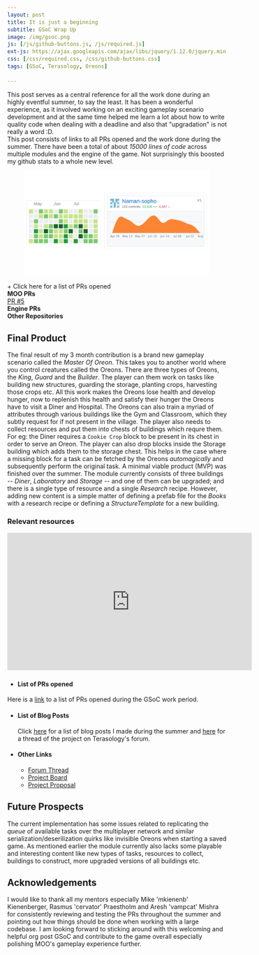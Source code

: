 ```yaml
---
layout: post
title: It is just a beginning
subtitle: GSoC Wrap Up
image: /img/gsoc.png
js: [/js/github-buttons.js, /js/required.js]
ext-js: https://ajax.googleapis.com/ajax/libs/jquery/1.12.0/jquery.min.js
css: [/css/required.css, /css/github-buttons.css]
tags: [GSoC, Terasology, Oreons]

---
```

This post serves as a central reference for all the work done during an highly eventful summer, to say the least. It has been a wonderful experience, as it involved working on an exciting gameplay scenario development and at the same time helped me learn a lot about how to write quality
code when dealing with a deadline and also that "upgradation" is not really a word :D.  
This post consists of links to all PRs opened and the work done during the summer. There have been a total of about *15000 lines of code* across multiple modules and the engine of the game. Not surprisingly this boosted my github stats to a whole new level.

<div align="center">
<figure>
<img src="/img/contri.jpg">
</figure>
</div>

<div class="collapsiblecontainer">
<div id="BTs" class="collapsibleheader">
<div align="center>
<div style="font-color=white">
+ Click here for a list of PRs opened
</div>
</div>
</div>
<div class="collapsiblecontent">
<b> MOO PRs </b><br>
<div class="github-button" url="https://github.com/Terasology/MasterOfOreon/pull/5"><a href="https://github.com/Terasology/MasterOfOreon/pull/5">PR #5</a></div>
<div class="github-button" url="https://github.com/Terasology/MasterOfOreon/pull/6"></div>
<div class="github-button" url="https://github.com/Terasology/MasterOfOreon/pull/7"></div>
<div class="github-button" url="https://github.com/Terasology/MasterOfOreon/pull/8"></div>
<div class="github-button" url="https://github.com/Terasology/MasterOfOreon/pull/9"></div>
<div class="github-button" url="https://github.com/Terasology/MasterOfOreon/pull/10"></div>
<div class="github-button" url="https://github.com/Terasology/MasterOfOreon/pull/11"></div>
<div class="github-button" url="https://github.com/Terasology/MasterOfOreon/pull/19"></div>
<div class="github-button" url="https://github.com/Terasology/MasterOfOreon/pull/20"></div>
<div class="github-button" url="https://github.com/Terasology/MasterOfOreon/pull/21"></div>
<div class="github-button" url="https://github.com/Terasology/MasterOfOreon/pull/22"></div>
<div class="github-button" url="https://github.com/Terasology/MasterOfOreon/pull/23"></div>
<div class="github-button" url="https://github.com/Terasology/MasterOfOreon/pull/24"></div>
<div class="github-button" url="https://github.com/Terasology/MasterOfOreon/pull/25"></div>
<div class="github-button" url="https://github.com/Terasology/MasterOfOreon/pull/26"></div>
<div class="github-button" url="https://github.com/Terasology/MasterOfOreon/pull/27"></div>
<div class="github-button" url="https://github.com/Terasology/MasterOfOreon/pull/28"></div>
<b>Engine PRs</b><br>
<div class="github-button" url="https://github.com/MovingBlocks/Terasology/pull/3410"></div>
<div class="github-button" url="https://github.com/MovingBlocks/Terasology/pull/3401"></div>
<b>Other Repositories</b><br>
<div class="github-button" url="https://github.com/Terasology/StructureTemplates/pull/27"></div>
<div class="github-button" url="https://github.com/Terasology/Oreons/pull/3"></div>
<div class="github-button" url="https://github.com/Terasology/Oreons/pull/4"></div>
<div class="github-button" url="https://github.com/Terasology/DynamicCities/pull/32"></div>
<div class="github-button" url="https://github.com/Terasology/CombatSystem/pull/35"></div>
<div class="github-button" url="https://github.com/Terasology/Books/pull/16"></div>
<div class="github-button" url="https://github.com/Terasology/ChangingBlocks/pull/3"></div>
<div class="github-button" url="https://github.com/Terasology/Behaviors/pull/14"></div>
</div>
</div>

## Final Product
The final result of my 3 month contribution is a brand new gameplay scenario called the *Master Of Oreon*. This takes you to another world where you control creatures called the Oreons. There are three types of Oreons, the _King_, _Guard_ and the _Builder_. The player can 
 them work on tasks like building new structures, guarding the storage, planting crops, harvesting those crops etc.
All this work makes the Oreons lose health and develop hunger, now to replenish this health and satisfy their hunger the Oreons have to visit a Diner and Hospital. The Oreons can also train a myriad of attributes through various buildings like the Gym and Classroom, which they subtly 
request for if not present in the village. The player also needs to collect resources and put them into chests of buildings which requre them. For eg: the Diner requires a `Cookie Crop` block to be present in its chest in order to serve an Oreon. The player can also drop blocks inside the 
Storage building which adds them to the storage chest. This helps in the case where a missing block for a task can be fetched by the Oreons _automagically_ and subsequently perform the original task. A minimal viable product (MVP) was finished over the summer. 
 The module currently consists of three buildings -- _Diner_, _Laboratory_ and _Storage_ -- and one of them can be upgraded; and there is a single type of resource and a single _Research_  recipe.  However, adding new content is a simple matter of defining a prefab file for the _Books_ with a research
 recipe or defining a _StructureTemplate_ for a new building.

### Relevant resources
  
<div align="center">
<iframe width="560" height="315" src="https://www.youtube.com/embed/F5CGjjePnbA" frameborder="0" allow="autoplay; encrypted-media" allowfullscreen></iframe>
  </div>
  
  
- #### List of PRs opened
Here is a [link](https://github.com/pulls?utf8=%E2%9C%93&q=is%3Apr+created%3A2018-05-05..2018-08-13+author%3ANaman-sopho) to a list of PRs opened during the GSoC work period.

- #### List of Blog Posts
  Click [here](https://naman-sopho.github.io/tags#GSoC) for a list of blog posts I made during the summer and [here](https://forum.terasology.org/threads/gsoc-2018-renovation-of-masteroforeon.2171/) for a thread of the project on Terasology's forum.
- #### Other Links
  - [Forum Thread](https://forum.terasology.org/threads/gsoc-2018-renovation-of-masteroforeon.2171/)
  - [Project Board](http://github.com/Terasology/projects/10)
  - [Project Proposal](https://drive.google.com/file/d/14q2m16WKgZCy5iVQbfsceRXeI7N8Wa5b/view)

## Future Prospects
The current implementation has some issues related to replicating the _queue_ of available tasks over the multiplayer network and similar serialization/deserilization quirks like invisible Oreons when starting a saved game. As mentioned earlier the module currently also lacks some
playable and interesting content like new types of tasks, resources to collect, buildings to construct, more upgraded versions of all buildings etc.
## Acknowledgements
I would like to thank all my mentors especially Mike 'mkienenb' Kienenberger, Rasmus 'cervator' Praestholm and Aresh 'vampcat' Mishra for consistently reviewing and  testing the PRs throughout the summer and pointing out how things should be done when working with a large 
codebase. I am looking forward to sticking around with this welcoming and helpful org post GSoC and contribute to the game overall especially polishing MOO's gameplay experience further.